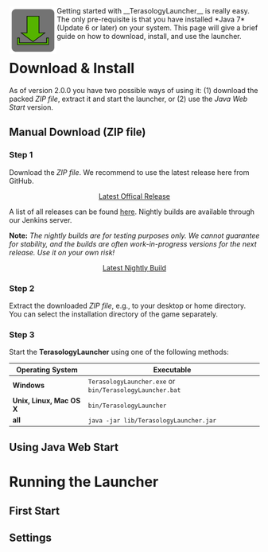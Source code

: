 <img align="left" width="96px" src="images/download.png"/> 
Getting started with __TerasologyLauncher__ is really easy. The only pre-requisite is that you have installed *Java 7* 
(Update 6 or later) on your system. This page will give a brief guide on how to download, install, and use the launcher.

# Download &amp; Install

As of version 2.0.0 you have two possible ways of using it: (1) download the packed *ZIP file*, extract it and start the 
launcher, or (2) use the *Java Web Start* version.

## Manual Download (ZIP file)
### Step 1
Download the *ZIP file*. We recommend to use the latest release here from GitHub.
<p align="center">
<a href="https://github.com/MovingBlocks/TerasologyLauncher/releases/latest">Latest Offical Release</a>
</p>

A list of all releases can be found [here](https://github.com/MovingBlocks/TerasologyLauncher/releases/). 
Nightly builds are available through our Jenkins server. 

__Note:__ *The nightly builds are for testing purposes only. We cannot guarantee for stability, and the builds are often
work-in-progress versions for the next release. Use it on your own risk!*

<p align="center">
<a href="jenkins.terasology.org/job/TerasologyLauncherNightly/lastStableBuild/artifact/build/distributions/TerasologyLauncher.zip">Latest Nightly Build</a>
</p>

### Step 2
Extract the downloaded *ZIP file*, e.g., to your desktop or home directory. You can select the installation directory
 of the game separately.

### Step 3
Start the __TerasologyLauncher__ using one of the following methods:

| Operating System          | Executable |
|-------------------------| ---------- |
| __Windows__               | `TerasologyLauncher.exe` or `bin/TerasologyLauncher.bat` |
| __Unix, Linux, Mac OS X__ | `bin/TerasologyLauncher` |
| __all__                   | `java -jar lib/TerasologyLauncher.jar` |
 
## Using Java Web Start


# Running the Launcher
 
## First Start

## Settings

